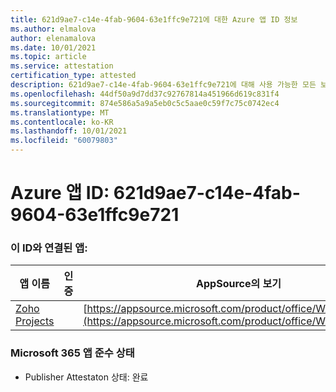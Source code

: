 ```yaml
---
title: 621d9ae7-c14e-4fab-9604-63e1ffc9e721에 대한 Azure 앱 ID 정보
ms.author: elmalova
author: elenamalova
ms.date: 10/01/2021
ms.topic: article
ms.service: attestation
certification_type: attested
description: 621d9ae7-c14e-4fab-9604-63e1ffc9e721에 대해 사용 가능한 모든 보안 및 규정 준수 정보입니다.
ms.openlocfilehash: 44df50a9d7dd37c92767814a451966d619c831f4
ms.sourcegitcommit: 874e586a5a9a5eb0c5c5aae0c59f7c75c0742ec4
ms.translationtype: MT
ms.contentlocale: ko-KR
ms.lasthandoff: 10/01/2021
ms.locfileid: "60079803"
---
```

# <a name="azure-app-id-621d9ae7-c14e-4fab-9604-63e1ffc9e721"></a>Azure 앱 ID: 621d9ae7-c14e-4fab-9604-63e1ffc9e721


### <a name="apps-associated-with-this-id"></a>이 ID와 연결된 앱:
| **앱 이름** | **인증** | **AppSource의 보기** |
|--------------|---------------|-----------------------|
| [Zoho Projects](https://docs.microsoft.com/microsoft-365-app-certification/forward/WA104381668) |  | [https://appsource.microsoft.com/product/office/WA104381668](https://appsource.microsoft.com/product/office/WA104381668) |

### <a name="microsoft-365-app-compliance-status"></a>Microsoft 365 앱 준수 상태
- Publisher Attestaton 상태: 완료
